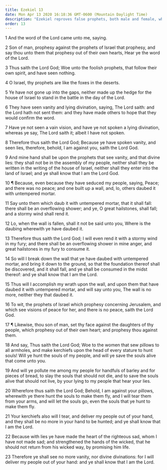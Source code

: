 ```yaml
---
title: Ezekiel 13
date: Mon Apr 13 2020 16:18:36 GMT-0600 (Mountain Daylight Time)
description: "Ezekiel reproves false prophets, both male and female, who speak lies, to whom God has not spoken."
order: 13
---
```


1 And the word of the Lord came unto me, saying.

2 Son of man, prophesy against the prophets of Israel that prophesy, and say thou unto them that prophesy out of their own hearts, Hear ye the word of the Lord.

3 Thus saith the Lord God; Woe unto the foolish prophets, that follow their own spirit, and have seen nothing.

4 O Israel, thy prophets are like the foxes in the deserts.

5 Ye have not gone up into the gaps, neither made up the hedge for the house of Israel to stand in the battle in the day of the Lord.

6 They have seen vanity and lying divination, saying, The Lord saith: and the Lord hath not sent them: and they have made others to hope that they would confirm the word.

7 Have ye not seen a vain vision, and have ye not spoken a lying divination, whereas ye say, The Lord saith it; albeit I have not spoken.

8 Therefore thus saith the Lord God; Because ye have spoken vanity, and seen lies, therefore, behold, I am against you, saith the Lord God.

9 And mine hand shall be upon the prophets that see vanity, and that divine lies: they shall not be in the assembly of my people, neither shall they be written in the writing of the house of Israel, neither shall they enter into the land of Israel; and ye shall know that I am the Lord God.

10 ¶ Because, even because they have seduced my people, saying, Peace; and there was no peace; and one built up a wall, and, lo, others daubed it with untempered mortar.

11 Say unto them which daub it with untempered mortar, that it shall fall: there shall be an overflowing shower; and ye, O great hailstones, shall fall; and a stormy wind shall rend it.

12 Lo, when the wall is fallen, shall it not be said unto you, Where is the daubing wherewith ye have daubed it.

13 Therefore thus saith the Lord God; I will even rend it with a stormy wind in my fury; and there shall be an overflowing shower in mine anger, and great hailstones in my fury to consume it.

14 So will I break down the wall that ye have daubed with untempered mortar, and bring it down to the ground, so that the foundation thereof shall be discovered, and it shall fall, and ye shall be consumed in the midst thereof: and ye shall know that I am the Lord.

15 Thus will I accomplish my wrath upon the wall, and upon them that have daubed it with untempered mortar, and will say unto you, The wall is no more, neither they that daubed it.

16 To wit, the prophets of Israel which prophesy concerning Jerusalem, and which see visions of peace for her, and there is no peace, saith the Lord God.

17 ¶ Likewise, thou son of man, set thy face against the daughters of thy people, which prophesy out of their own heart; and prophesy thou against them.

18 And say, Thus saith the Lord God; Woe to the women that sew pillows to all armholes, and make kerchiefs upon the head of every stature to hunt souls! Will ye hunt the souls of my people, and will ye save the souls alive that come unto you.

19 And will ye pollute me among my people for handfuls of barley and for pieces of bread, to slay the souls that should not die, and to save the souls alive that should not live, by your lying to my people that hear your lies.

20 Wherefore thus saith the Lord God; Behold, I am against your pillows, wherewith ye there hunt the souls to make them fly, and I will tear them from your arms, and will let the souls go, even the souls that ye hunt to make them fly.

21 Your kerchiefs also will I tear, and deliver my people out of your hand, and they shall be no more in your hand to be hunted; and ye shall know that I am the Lord.

22 Because with lies ye have made the heart of the righteous sad, whom I have not made sad; and strengthened the hands of the wicked, that he should not return from his wicked way, by promising him life.

23 Therefore ye shall see no more vanity, nor divine divinations: for I will deliver my people out of your hand: and ye shall know that I am the Lord.
